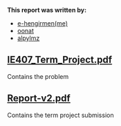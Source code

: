 **This report was written by:**
* [e-hengirmen(me)](https://github.com/e-hengirmen)
* [oonat](https://github.com/oonat)
* [alpylmz](https://github.com/alpylmz)
## [IE407_Term_Project.pdf](https://github.com/oonat/IE407-Term-Project/blob/master/IE407_Term_Project.pdf)
Contains the problem
## [Report-v2.pdf](https://github.com/oonat/IE407-Term-Project/blob/master/report%20V2/Report-v2.pdf)
Contains the term project submission
